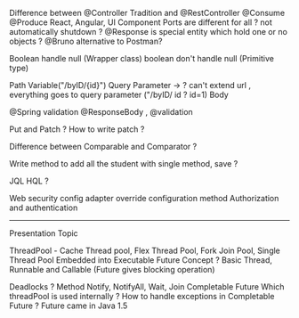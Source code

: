 Difference between @Controller Tradition and @RestController 
@Consume @Produce 
React, Angular, UI Component
Ports are different for all ? not automatically shutdown ?
@Response is special entity which hold one or no objects ?
@Bruno alternative to Postman?

Boolean handle null (Wrapper class)
boolean don't handle null (Primitive type)

Path Variable("/byID/{id}")
Query Parameter -> ? can't extend url , everything goes to query parameter ("/byID/ id ? id=1)
Body

@Spring validation
@ResponseBody , @validation

Put and Patch ?
How to write patch ?

Difference between Comparable and Comparator ?

Write method to add all the student with single method, save ?

JQL
HQL ?

Web security config adapter
override configuration method
Authorization and authentication

------------------------------------------------------------
Presentation Topic

ThreadPool - Cache Thread pool, Flex Thread Pool, Fork Join Pool, Single Thread Pool
Embedded into Executable Future Concept ? 
Basic Thread, Runnable and Callable (Future gives blocking operation)

Deadlocks ? Method Notify, NotifyAll, Wait, Join
Completable Future
Which threadPool is used internally ?
How to handle exceptions in Completable Future ?
Future came in Java 1.5 
